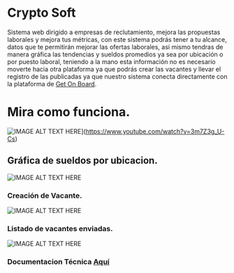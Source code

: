 # Crypto Soft

Sistema web dirigido a empresas de reclutamiento, mejora las propuestas laborales y mejora tus métricas, con este sistema podrás tener a tu
alcance, datos que te permitirán mejorar las ofertas laborales, asi mismo tendras de manera gráfica las tendencias y sueldos promedios ya sea por ubicación o por puesto laboral,
teniendo a la mano esta información no es necesario moverte hacia otra plataforma ya que podrás crear las vacantes y llevar el registro de las publicadas ya que nuestro sistema 
conecta directamente con la plataforma de [Get On Board](https://www.getonbrd.com/dashboard).



# Mira como funciona.

![IMAGE ALT TEXT HERE](https://i.imgur.com/roNROI5.jpg)](https://www.youtube.com/watch?v=3m7Z3g_U-Cs)


## Gráfica de sueldos por ubicacion.

![IMAGE ALT TEXT HERE](https://i.imgur.com/e8ic9el.jpg)

### Creación de Vacante.

![IMAGE ALT TEXT HERE](https://i.imgur.com/ditNF3M.png)


### Listado de vacantes enviadas.

![IMAGE ALT TEXT HERE](https://i.imgur.com/kCWVwxg.png)


### Documentacion Técnica [Aquí](https://github.com/crivera31/Criptoteam/blob/main/src/assets/vendor/Technical.md)
